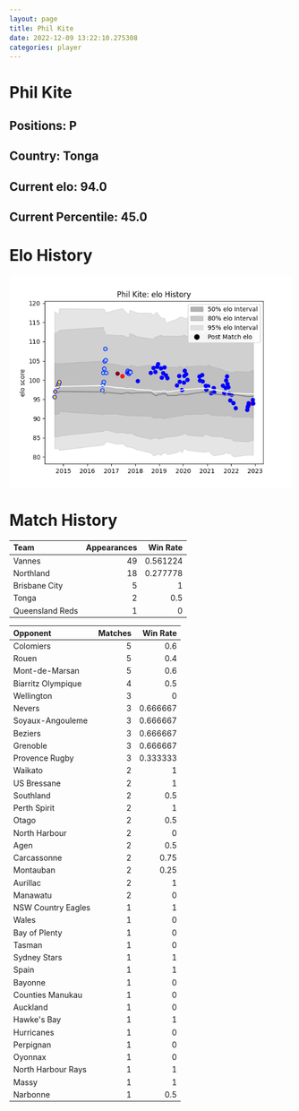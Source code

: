```yaml
---  
layout: page  
title: Phil Kite  
date: 2022-12-09 13:22:10.275308  
categories: player  
---
```

# Phil Kite

## Positions: P

## Country: Tonga

## Current elo: 94.0

## Current Percentile: 45.0

# Elo History


![elo history](history_PhilKite.png)
# Match History


| Team            |   Appearances |   Win Rate |
|:----------------|--------------:|-----------:|
| Vannes          |            49 |   0.561224 |
| Northland       |            18 |   0.277778 |
| Brisbane City   |             5 |   1        |
| Tonga           |             2 |   0.5      |
| Queensland Reds |             1 |   0        |

| Opponent           |   Matches |   Win Rate |
|:-------------------|----------:|-----------:|
| Colomiers          |         5 |   0.6      |
| Rouen              |         5 |   0.4      |
| Mont-de-Marsan     |         5 |   0.6      |
| Biarritz Olympique |         4 |   0.5      |
| Wellington         |         3 |   0        |
| Nevers             |         3 |   0.666667 |
| Soyaux-Angouleme   |         3 |   0.666667 |
| Beziers            |         3 |   0.666667 |
| Grenoble           |         3 |   0.666667 |
| Provence Rugby     |         3 |   0.333333 |
| Waikato            |         2 |   1        |
| US Bressane        |         2 |   1        |
| Southland          |         2 |   0.5      |
| Perth Spirit       |         2 |   1        |
| Otago              |         2 |   0.5      |
| North Harbour      |         2 |   0        |
| Agen               |         2 |   0.5      |
| Carcassonne        |         2 |   0.75     |
| Montauban          |         2 |   0.25     |
| Aurillac           |         2 |   1        |
| Manawatu           |         2 |   0        |
| NSW Country Eagles |         1 |   1        |
| Wales              |         1 |   0        |
| Bay of Plenty      |         1 |   0        |
| Tasman             |         1 |   0        |
| Sydney Stars       |         1 |   1        |
| Spain              |         1 |   1        |
| Bayonne            |         1 |   0        |
| Counties Manukau   |         1 |   0        |
| Auckland           |         1 |   0        |
| Hawke's Bay        |         1 |   1        |
| Hurricanes         |         1 |   0        |
| Perpignan          |         1 |   0        |
| Oyonnax            |         1 |   0        |
| North Harbour Rays |         1 |   1        |
| Massy              |         1 |   1        |
| Narbonne           |         1 |   0.5      |